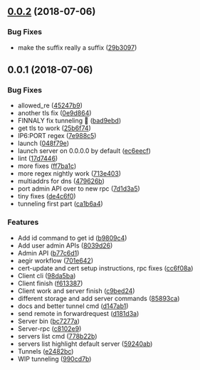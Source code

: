 <a name="0.0.2"></a>
## [0.0.2](https://github.com/mkg20001/peertunnel/compare/v0.0.1...v0.0.2) (2018-07-06)


### Bug Fixes

* make the suffix really a suffix ([29b3097](https://github.com/mkg20001/peertunnel/commit/29b3097))



<a name="0.0.1"></a>
## 0.0.1 (2018-07-06)


### Bug Fixes

* allowed_re ([45247b9](https://github.com/mkg20001/peertunnel/commit/45247b9))
* another tls fix ([0e9d864](https://github.com/mkg20001/peertunnel/commit/0e9d864))
* FINNALY fix tunneling :tada: ([bad9ebd](https://github.com/mkg20001/peertunnel/commit/bad9ebd))
* get tls to work ([25b6f74](https://github.com/mkg20001/peertunnel/commit/25b6f74))
* IP6:PORT regex ([7e988c5](https://github.com/mkg20001/peertunnel/commit/7e988c5))
* launch ([048f79e](https://github.com/mkg20001/peertunnel/commit/048f79e))
* launch server on 0.0.0.0 by default ([ec6eecf](https://github.com/mkg20001/peertunnel/commit/ec6eecf))
* lint ([17d7446](https://github.com/mkg20001/peertunnel/commit/17d7446))
* more fixes ([ff7ba1c](https://github.com/mkg20001/peertunnel/commit/ff7ba1c))
* more regex nightly work ([713e403](https://github.com/mkg20001/peertunnel/commit/713e403))
* multiaddrs for dns ([479626b](https://github.com/mkg20001/peertunnel/commit/479626b))
* port admin API over to new rpc ([7d1d3a5](https://github.com/mkg20001/peertunnel/commit/7d1d3a5))
* tiny fixes ([de4c6f0](https://github.com/mkg20001/peertunnel/commit/de4c6f0))
* tunneling first part ([ca1b6a4](https://github.com/mkg20001/peertunnel/commit/ca1b6a4))


### Features

* Add id command to get id ([b9809c4](https://github.com/mkg20001/peertunnel/commit/b9809c4))
* Add user admin APIs ([8039d26](https://github.com/mkg20001/peertunnel/commit/8039d26))
* Admin API ([b77c6d1](https://github.com/mkg20001/peertunnel/commit/b77c6d1))
* aegir workflow ([701e642](https://github.com/mkg20001/peertunnel/commit/701e642))
* cert-update and cert setup instructions, rpc fixes ([cc6f08a](https://github.com/mkg20001/peertunnel/commit/cc6f08a))
* Client cli ([98da5ba](https://github.com/mkg20001/peertunnel/commit/98da5ba))
* Client finish ([f613387](https://github.com/mkg20001/peertunnel/commit/f613387))
* Client work and server finish ([c9bed24](https://github.com/mkg20001/peertunnel/commit/c9bed24))
* different storage and add server commands ([85893ca](https://github.com/mkg20001/peertunnel/commit/85893ca))
* docs and better tunnel cmd ([d147ab1](https://github.com/mkg20001/peertunnel/commit/d147ab1))
* send remote in forwardrequest ([d181d3a](https://github.com/mkg20001/peertunnel/commit/d181d3a))
* Server bin ([bc7277a](https://github.com/mkg20001/peertunnel/commit/bc7277a))
* Server-rpc ([c8102e9](https://github.com/mkg20001/peertunnel/commit/c8102e9))
* servers list cmd ([778b22b](https://github.com/mkg20001/peertunnel/commit/778b22b))
* servers list highlight default server ([59240ab](https://github.com/mkg20001/peertunnel/commit/59240ab))
* Tunnels ([e2482bc](https://github.com/mkg20001/peertunnel/commit/e2482bc))
* WIP tunneling ([990cd7b](https://github.com/mkg20001/peertunnel/commit/990cd7b))




